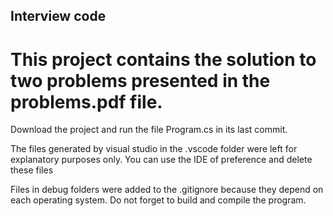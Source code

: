 ## Interview code
# This project contains the solution to two problems presented in the problems.pdf file.
Download the project and run the file Program.cs in its last commit.

The files generated by visual studio in the .vscode folder were left for explanatory purposes only. You can use the IDE of preference and delete these files

Files in debug folders were added to the .gitignore because they depend on each operating system. Do not forget to build and compile the program.
